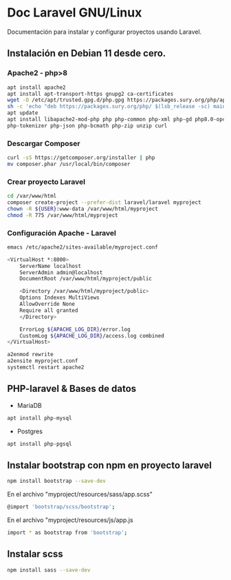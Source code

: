 # Doc Laravel GNU/Linux
Documentación para instalar y configurar proyectos usando Laravel.

## Instalación en Debian 11 desde cero.

### Apache2 - php>8
```bash
apt install apache2
apt install apt-transport-https gnupg2 ca-certificates
wget -O /etc/apt/trusted.gpg.d/php.gpg https://packages.sury.org/php/apt.gpg
sh -c 'echo "deb https://packages.sury.org/php/ $(lsb_release -sc) main" > /etc/apt/sources.list.d/php.list'
apt update
apt install libapache2-mod-php php php-common php-xml php-gd php8.0-opcache php-mbstring 
php-tokenizer php-json php-bcmath php-zip unzip curl
```

### Descargar Composer

```bash
curl -sS https://getcomposer.org/installer | php
mv composer.phar /usr/local/bin/composer
```

### Crear proyecto Laravel

```bash
cd /var/www/html
composer create-project --prefer-dist laravel/laravel myproject
chown -R ${USER}:www-data /var/www/html/myproject
chmod -R 775 /var/www/html/myproject
```

### Configuración Apache - Laravel

```bash
emacs /etc/apache2/sites-available/myproject.conf
```

```bash
<VirtualHost *:8000>
	ServerName localhost
	ServerAdmin admin@localhost
	DocumentRoot /var/www/html/myproject/public

	<Directory /var/www/html/myproject/public>
	Options Indexes MultiViews
	AllowOverride None
	Require all granted
	</Directory>

	ErrorLog ${APACHE_LOG_DIR}/error.log
	CustomLog ${APACHE_LOG_DIR}/access.log combined
</VirtualHost>
```

```bash
a2enmod rewrite
a2ensite myproject.conf
systemctl restart apache2
```

## PHP-laravel & Bases de datos

* MariaDB

```bash
apt install php-mysql
```

* Postgres

```bash
apt install php-pgsql
```

## Instalar bootstrap con npm en proyecto laravel

```bash
npm install bootstrap --save-dev
```

En el archivo "myproject/resources/sass/app.scss"

```bash
@import 'bootstrap/scss/bootstrap';
```

En el archivo "myproject/resources/js/app.js

```bash
import * as bootstrap from 'bootstrap';
```
## Instalar scss

```bash
npm install sass --save-dev
```
